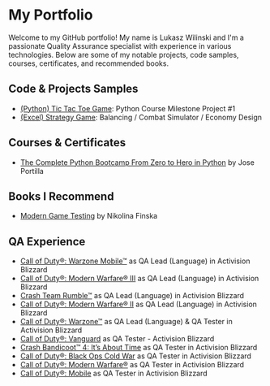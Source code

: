 # My Portfolio

Welcome to my GitHub portfolio! My name is Lukasz Wilinski and I'm a passionate Quality Assurance specialist with experience in various technologies. Below are some of my notable projects, code samples, courses, certificates, and recommended books.

## Code & Projects Samples
- <a href="https://github.com/LukaszWilinski95/LukaszWilinski95.github.io/blob/main/(Python)%20Tic%20Tac%20Toe.py" target="_blank">(Python) Tic Tac Toe Game</a>: Python Course Milestone Project #1
- <a href="https://github.com/LukaszWilinski95/LukaszWilinski95.github.io/blob/main/(Excel)%20Strategy_Game_datasheet.xlsx" target="_blank">(Excel) Strategy Game</a>: Balancing / Combat Simulator / Economy Design

## Courses & Certificates
- <a href="https://www.udemy.com/course/complete-python-bootcamp/" target="_blank">The Complete Python Bootcamp From Zero to Hero in Python</a> by Jose Portilla

## Books I Recommend
- <a href="https://www.google.co.uk/books/edition/Modern_Game_Testing/IEDHEAAAQBAJ?hl=en&gbpv=0" target="_blank">Modern Game Testing</a> by Nikolina Finska

## QA Experience
- <a href="https://play.google.com/store/apps/details?id=com.activision.callofduty.warzone&hl=en_GB&gl=US" target="_blank">Call of Duty®: Warzone Mobile™</a> as QA Lead (Language) in Activision Blizzard
- <a href="https://store.steampowered.com/app/2519060/Call_of_Duty_Modern_Warfare_III/" target="_blank">Call of Duty®: Modern Warfare® III</a> as QA Lead (Language) in Activision Blizzard
- <a href="https://www.xbox.com/en-GB/games/store/crash-team-rumble-standard-edition/9PLQTD4LT2KS" target="_blank">Crash Team Rumble™</a> as QA Lead (Language) in Activision Blizzard
- <a href="https://store.steampowered.com/app/1962660/Call_of_Duty_Modern_Warfare_II/" target="_blank">Call of Duty®: Modern Warfare® II</a> as QA Lead (Language) in Activision Blizzard
- <a href="https://store.steampowered.com/app/1962663/Call_of_Duty_Warzone/" target="_blank">Call of Duty®: Warzone™</a> as QA Lead (Language) & QA Tester in Activision Blizzard
- <a href="https://store.steampowered.com/app/1985820/Call_of_Duty_Vanguard/" target="_blank">Call of Duty®: Vanguard</a> as QA Tester - Activision Blizzard
- <a href="https://store.steampowered.com/app/1378990/Crash_Bandicoot_4_Its_About_Time/" target="_blank">Crash Bandicoot™ 4: It’s About Time</a> as QA Tester in Activision Blizzard
- <a href="https://store.steampowered.com/app/1985810/Call_of_Duty_Black_Ops_Cold_War/" target="_blank">Call of Duty®: Black Ops Cold War</a> as QA Tester in Activision Blizzard
- <a href="https://store.steampowered.com/app/2000950/Call_of_Duty_Modern_Warfare/" target="_blank">Call of Duty®: Modern Warfare®</a> as QA Tester in Activision Blizzard
- <a href="https://play.google.com/store/apps/details?id=com.activision.callofduty.shooter&hl=en_GB&gl=US&pli=1" target="_blank">Call of Duty®: Mobile</a> as QA Tester in Activision Blizzard
